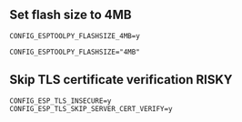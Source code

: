 ## Set flash size to 4MB

```
CONFIG_ESPTOOLPY_FLASHSIZE_4MB=y

CONFIG_ESPTOOLPY_FLASHSIZE="4MB"
```

## Skip TLS certificate verification **RISKY**

```
CONFIG_ESP_TLS_INSECURE=y
CONFIG_ESP_TLS_SKIP_SERVER_CERT_VERIFY=y
```
